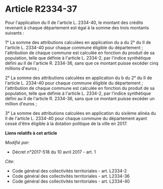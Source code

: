 # Article R2334-37

Pour l'application du II de l'article L. 2334-40, le montant des crédits revenant à chaque département est égal à la somme
des trois montants suivants :

1° La somme des attributions calculées en application du a du 2° du II de l'article L. 2334-40 pour chaque commune éligible
du département ; l'attribution de chaque commune est calculée en fonction du produit de sa population, telle que définie à
l'article L. 2334-2, par l'indice synthétique défini au II de l'article R. 2334-36, sans que ce montant puisse excéder cinq
millions d'euros ;

2° La somme des attributions calculées en application du b du 2° du II de l'article L. 2334-40 pour chaque commune éligible
du département ; l'attribution de chaque commune est calculée en fonction du produit de sa population, telle que définie à
l'article L. 2334-2, par l'indice synthétique défini au II de l'article R. 2334-36, sans que ce montant puisse excéder un
million d'euros ;

3° La somme des attributions calculées en application du sixième alinéa du II de l'article L. 2334-40 pour chaque commune du
département ayant cessé d'être éligible à la dotation politique de la ville en 2017.

**Liens relatifs à cet article**

_Modifié par_:

  - Décret n°2017-518 du 10 avril 2017 - art. 1

_Cite_:

  - Code général des collectivités territoriales - art. L2334-2
  - Code général des collectivités territoriales - art. L2334-36
  - Code général des collectivités territoriales - art. L2334-40
